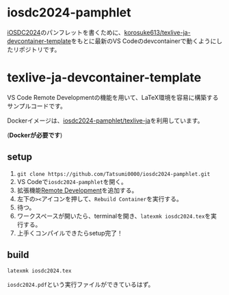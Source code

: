
# iosdc2024-pamphlet

[iOSDC2024](https://iosdc.jp/2024/)のパンフレットを書くために、[korosuke613/texlive-ja-devcontainer-template](https://github.com/korosuke613/texlive-ja-devcontainer-template)をもとに最新のVS Codeのdevcontainerで動くようにしたリポジトリです。

# texlive-ja-devcontainer-template

VS Code Remote Developmentの機能を用いて、LaTeX環境を容易に構築するサンプルコードです。



Dockerイメージは、[iosdc2024-pamphlet/texlive-ja](https://github.com/Tatsumi0000/iosdc2024-pamphlet/pkgs/container/iosdc2024-pamphlet%2Ftexlive-ja)を利用しています。

(**Dockerが必要です**)

## setup

1. `git clone https://github.com/Tatsumi0000/iosdc2024-pamphlet.git`
2. VS Codeで`iosdc2024-pamphlet`を開く。
3. 拡張機能[Remote Development](https://marketplace.visualstudio.com/items?itemName=ms-vscode-remote.vscode-remote-extensionpack)を追加する。
4. 左下の`><`アイコンを押して、`Rebuild Container`を実行する。
5. 待つ。
6. ワークスペースが開いたら、terminalを開き、`latexmk iosdc2024.tex`を実行する。
7. 上手くコンパイルできたらsetup完了！

## build

```bash
latexmk iosdc2024.tex
```

`iosdc2024.pdf`という実行ファイルができているはず。
